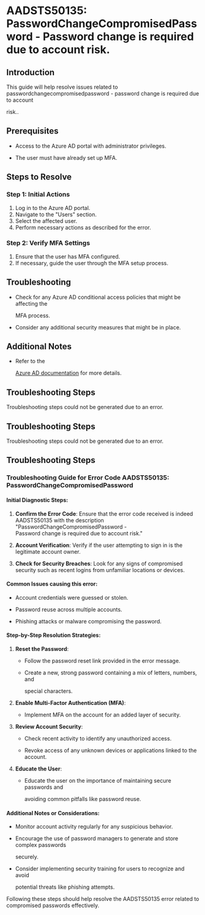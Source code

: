 # AADSTS50135: PasswordChangeCompromisedPassword - Password change is required due to account risk.


## Introduction

This guide will help resolve issues related to
passwordchangecompromisedpassword - password change is required due to account

risk..


## Prerequisites


* Access to the Azure AD portal with administrator privileges.

* The user must have already set up MFA.


## Steps to Resolve


### Step 1: Initial Actions

1. Log in to the Azure AD portal.
2. Navigate to the "Users" section.
3. Select the affected user.
4. Perform necessary actions as described for the error.


### Step 2: Verify MFA Settings

1. Ensure that the user has MFA configured.
2. If necessary, guide the user through the MFA setup process.


## Troubleshooting


* Check for any Azure AD conditional access policies that might be affecting the

  MFA process.

* Consider any additional security measures that might be in place.


## Additional Notes


* Refer to the

  [Azure AD 
documentation](https://learn.microsoft.com/en-us/azure/active-directory/)
  for more details.


## Troubleshooting Steps

Troubleshooting steps could not be generated due to an error.


## Troubleshooting Steps

Troubleshooting steps could not be generated due to an error.


## Troubleshooting Steps


### Troubleshooting Guide for Error Code AADSTS50135: PasswordChangeCompromisedPassword


#### Initial Diagnostic Steps:

1. **Confirm the Error Code**: Ensure that the error code received is indeed
   AADSTS50135 with the description "PasswordChangeCompromisedPassword -    
Password change is required due to account risk."

2. **Account Verification**: Verify if the user attempting to sign in is the
   legitimate account owner.
3. **Check for Security Breaches**: Look for any signs of compromised security
   such as recent logins from unfamiliar locations or devices.


#### Common Issues causing this error:


* Account credentials were guessed or stolen.

* Password reuse across multiple accounts.

* Phishing attacks or malware compromising the password.


#### Step-by-Step Resolution Strategies:

1. **Reset the Password**:
   * Follow the password reset link provided in the error message.

   * Create a new, strong password containing a mix of letters, numbers, and

     special characters.
2. **Enable Multi-Factor Authentication (MFA)**:
   * Implement MFA on the account for an added layer of security.

3. **Review Account Security**:
   * Check recent activity to identify any unauthorized access.

   * Revoke access of any unknown devices or applications linked to the account.

4. **Educate the User**:
   * Educate the user on the importance of maintaining secure passwords and

     avoiding common pitfalls like password reuse.


#### Additional Notes or Considerations:


* Monitor account activity regularly for any suspicious behavior.

* Encourage the use of password managers to generate and store complex passwords

  securely.

* Consider implementing security training for users to recognize and avoid

  potential threats like phishing attempts.

Following these steps should help resolve the AADSTS50135 error related to
compromised passwords effectively.